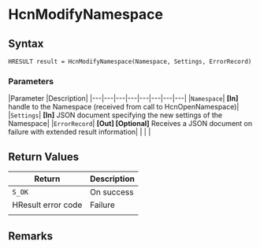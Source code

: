 # HcnModifyNamespace

## Syntax
`HRESULT result = HcnModifyNamespace(Namespace, Settings, ErrorRecord)`

### Parameters
|Parameter     |Description|
|---|---|---|---|---|---|---|---| 
|`Namespace`| **[In]** handle to the Namespace (received from call to HcnOpenNamespace)|
|`Settings`| **[In]** JSON document specifying the new settings of the Namespace|
|`ErrorRecord`| **[Out] [Optional]** Receives a JSON document on failure with extended result information|
|    |    | 



## Return Values
|Return | Description|
|---|---|
|`S_OK`|On success|
|HResult error code|Failure|
|     |     |

## Remarks
